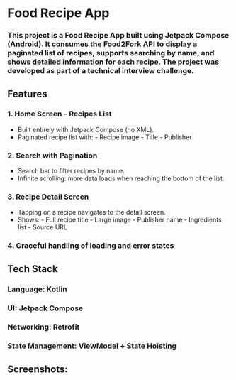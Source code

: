 # Food Recipe App
### This project is a Food Recipe App built using Jetpack Compose (Android). It consumes the Food2Fork API to display a paginated list of recipes, supports searching by name, and shows detailed information for each recipe. The project was developed as part of a technical interview challenge.

## Features
### 1. Home Screen – Recipes List
- Built entirely with Jetpack Compose (no XML).
- Paginated recipe list with:
      - Recipe image
      - Title
      - Publisher

### 2. Search with Pagination
- Search bar to filter recipes by name.
- Infinite scrolling: more data loads when reaching the bottom of the list.

### 3. Recipe Detail Screen
- Tapping on a recipe navigates to the detail screen.
- Shows:
      - Full recipe title
      - Large image
      - Publisher name
      - Ingredients list
      - Source URL
  
### 4. Graceful handling of loading and error states

## Tech Stack
### Language: Kotlin
### UI: Jetpack Compose
### Networking: Retrofit
### State Management: ViewModel + State Hoisting

## Screenshots:


